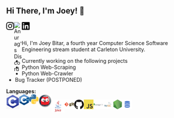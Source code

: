 ## Hi There, I'm Joey! 👋

<a href="https://www.instagram.com/joey_bitar/">
  <img align="left" alt="Anurag's Discord" width="21px" src="https://raw.githubusercontent.com/JoeyBitar/JoeyBitar/master/svg's/instagram.svg" />
</a>

<a href="https://discord.gg/qJmZ3d4q">
  <img align="left" alt="Anurag's Discord" width="21px" src="https://raw.githubusercontent.com/anuraghazra/anuraghazra/master/assets/discord-round.svg" />
</a>

<a href="https://www.linkedin.com/in/joseph-bitar-492709158/">
  <img align="left" alt="Anurag's LinkedIn" width="21px" src="https://raw.githubusercontent.com/JoeyBitar/JoeyBitar/master/svg's/linkedin.svg" />
</a>

<br />
<br />

Hi, I'm Joey Bitar, a fourth year Computer Science Software Engineering stream student at Carleton University.

- Currently working on the following projects 
- Python Web-Scraping
- Python Web-Crawler
- Bug Tracker (POSTPONED)

**Languages:** 
<br />
<img align="left" alt="GitHub" width="35px" src="https://raw.githubusercontent.com/JoeyBitar/JoeyBitar/master/png's/c.png" />
<img align="left" alt="GitHub" width="26px" src="https://raw.githubusercontent.com/JoeyBitar/JoeyBitar/master/png's/c++.png" />
<img align="left" alt="GitHub" width="26px" src="https://raw.githubusercontent.com/JoeyBitar/JoeyBitar/master/png's/python.png" />
<img align="left" alt="GitHub" width="35px" src="https://raw.githubusercontent.com/JoeyBitar/JoeyBitar/master/png's/prolog.png" />


<img align="left" alt="GitHub" width="35px" src="https://raw.githubusercontent.com/JoeyBitar/JoeyBitar/master/png's/java.png" />
<img align="left" alt="GitHub" width="26px" src="https://raw.githubusercontent.com/JoeyBitar/JoeyBitar/master/png's/git.png" />
<img align="left" alt="GitHub" width="26px" src="https://raw.githubusercontent.com/JoeyBitar/JoeyBitar/master/png's/github.png" />
<img align="left" alt="GitHub" width="26px" src="https://raw.githubusercontent.com/JoeyBitar/JoeyBitar/master/png's/javascript.png" />
<img align="left" alt="GitHub" width="26px" src="https://raw.githubusercontent.com/JoeyBitar/JoeyBitar/master/png's/mongodb.png" />
<img align="left" alt="GitHub" width="26px" src="https://raw.githubusercontent.com/JoeyBitar/JoeyBitar/master/png's/mysql.png" />
<img align="left" alt="GitHub" width="26px" src="https://raw.githubusercontent.com/JoeyBitar/JoeyBitar/master/png's/nodejs.png" />
<img align="left" alt="GitHub" width="26px" src="https://raw.githubusercontent.com/JoeyBitar/JoeyBitar/master/png's/sql.png" />
